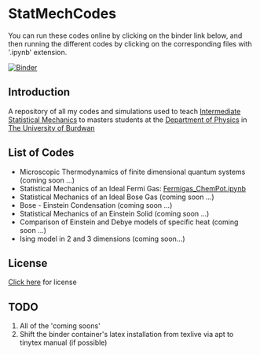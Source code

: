 # StatMechCodes
You can run these codes online by clicking on the binder link below, and then running the different codes by clicking on the corresponding files with '.ipynb' extension.

[![Binder](https://mybinder.org/badge_logo.svg)](https://mybinder.org/v2/gh/hariseldon99/StatmechCodes/master)

## Introduction
A repository of all my codes and simulations used to teach [Intermediate Statistical Mechanics](https://bit.ly/mphys0401) to masters students at the 
[Department of Physics](https://sites.google.com/a/phys.buruniv.ac.in/physics/) in [The University of Burdwan](https://www.buruniv.ac.in/)

## List of Codes

* Microscopic Thermodynamics of finite dimensional quantum systems (coming soon ...)
* Statistical Mechanics of an Ideal Fermi Gas: [Fermigas_ChemPot.ipynb](Fermigas_ChemPot.ipynb)
* Statistical Mechanics of an Ideal Bose Gas (coming soon ...)
* Bose - Einstein Condensation (coming soon ...)
* Statistical Mechanics of an Einstein Solid (coming soon ...)
* Comparison of Einstein and Debye models of specific heat (coming soon ...)
* Ising model in 2 and 3 dimensions (coming soon...)


## License

[Click here](LICENSE) for license

## TODO

1. All of the 'coming soons'
2. Shift the binder container's latex installation from texlive via apt to tinytex manual (if possible)
